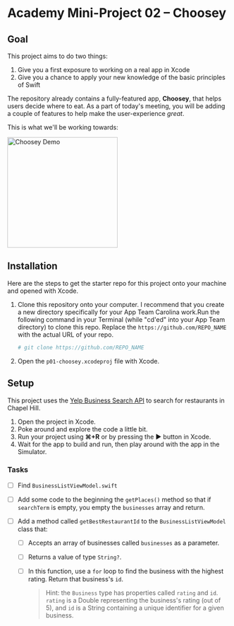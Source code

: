 # Academy Mini-Project 02 – Choosey

## Goal

This project aims to do two things:

1. Give you a first exposure to working on a real app in Xcode
2. Give you a chance to apply your new knowledge of the basic principles of Swift

The repository already contains a fully-featured app, **Choosey**, that helps users decide where to eat. As a part of today's meeting, you will be adding a couple of features to help make the user-experience *great*.

This is what we'll be working towards:

<img src="Screenshots/choosey-demo.gif" alt="Choosey Demo" width="250"/>

## Installation

Here are the steps to get the starter repo for this project onto your machine and opened with Xcode.

1. Clone this repository onto your computer. I recommend that you create a new directory specifically for your App Team Carolina work.Run the following command in your Terminal (while "cd'ed" into your App Team directory) to clone this repo. Replace the `https://github.com/REPO_NAME` with the actual URL of your repo.

   ```bash
   # git clone https://github.com/REPO_NAME
   ```

2. Open the `p01-choosey.xcodeproj` file with Xcode.

## Setup

This project uses the [Yelp Business Search API](https://www.yelp.com/developers/documentation/v3/business_search) to search for restaurants in Chapel Hill.
1. Open the project in Xcode.
2. Poke around and explore the code a little bit.
3. Run your project using **⌘+R** or by pressing the **►** button in Xcode.
4. Wait for the app to build and run, then play around with the app in the Simulator.

### Tasks

- [ ] Find `BusinessListViewModel.swift`

- [ ] Add some code to the beginning the `getPlaces()` method so that if `searchTerm` is empty, you empty the `businesses` array and return.

- [ ] Add a method called `getBestRestaurantId` to the `BusinessListViewModel` class that:

  - [ ] Accepts an array of businesses called `businesses` as a parameter.

  - [ ] Returns a value of type `String?`.

  - [ ] In this function, use a `for` loop to find the business with the highest rating. Return that business's `id`.

    > Hint: the `Business` type has properties called `rating` and `id`. `rating` is a Double representing the business's rating (out of 5), and `id` is a String containing a unique identifier for a given business.
